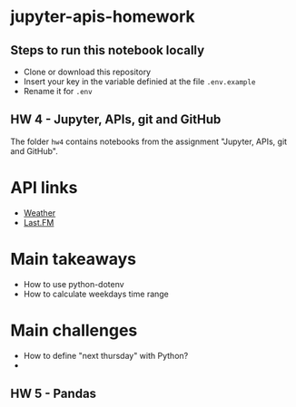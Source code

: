 # jupyter-apis-homework



## Steps to run this notebook locally

- Clone or download this repository
- Insert your key in the variable definied at the file `.env.example`
- Rename it for `.env`


## HW 4 - Jupyter, APIs, git and GitHub
The folder `hw4` contains notebooks from the assignment "Jupyter, APIs, git and GitHub".

# API links

* [Weather](https://www.last.fm/api/)
* [Last.FM](https://www.last.fm/api/)


# Main takeaways

- How to use python-dotenv
- How to calculate weekdays time range


# Main challenges

- How to define "next thursday" with Python?
- 



## HW 5 - Pandas
